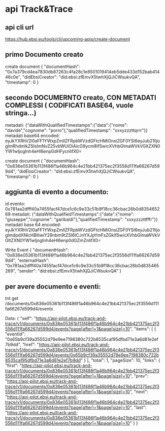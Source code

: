 # api Track&Trace
## api cli url
https://hub.ebsi.eu/tools/cli/upcoming-apis/create-document

## primo Documento creato
create document
{
  "documentHash": "0x7a379cd4ea7830db87263c4fa28c1e8501019414eb5dde433d152bab41446c0e",
  "didEbsiCreator": "did:ebsi:zfEmvX5twhXjQJiCWsukvQA",
  "timestamp": 0
}

## secondo DOCUMERNTO creato, CON METADATI COMPLESSI ( CODIFICATI BASE64, vuole stringa...)
metadati: {"dataWithQualifiedTimestamps":{"data":{"nome": "davide","cognome": "porro"},"qualifiedTimestamp": "xxxyzzzttqrrr"}}
metadati base64 encoded: eyJkYXRhV2l0aFF1YWxpZmllZFRpbWVzdGFtcHMiOnsiZGF0YSI6eyJub21lIjogImRhdmlkZSIsImNvZ25vbWUiOiAicG9ycm8ifSwicXVhbGlmaWVkVGltZXN0YW1wIjogInh4eHl6enp0dHFycnIifX0=

create document
{
  "documentHash": "0x836e05361b113f486f1a46b964c4e21bb421375ec2f3556d111fa66267d599d4",
  "didEbsiCreator": "did:ebsi:zfEmvX5twhXjQJiCWsukvQA",
  "timestamp": 0
}

## aggiunta di evento a documento: 
id evento: 0x781aa2dfff40a7455facf47dce1c6c9e33c51b9f18cc36cbac26b0d835465269
metadati: {"dataWithQualifiedTimestamps":{"data":{"nome": "giuseppe","cognome": "garibaldi"},"qualifiedTimestamp": "xxxyzzzttfffr"}}
metadati base 64 encoded: eyJkYXRhV2l0aFF1YWxpZmllZFRpbWVzdGFtcHMiOnsiZGF0YSI6eyJub21lIjogImdpdXNlcHBlIiwiY29nbm9tZSI6ICJnYXJpYmFsZGkifSwicXVhbGlmaWVkVGltZXN0YW1wIjogInh4eHl6enp0dGZmZnIifX0=

Write Event
{
  "documentHash": "0x836e05361b113f486f1a46b964c4e21bb421375ec2f3556d111fa66267d599d4",
  "externalHash": "0x781aa2dfff40a7455facf47dce1c6c9e33c51b9f18cc36cbac26b0d835465269",
  "sender": "did:ebsi:zfEmvX5twhXjQJiCWsukvQA"
}

## per avere documento e eventi:
tnt get /documents/0x836e05361b113f486f1a46b964c4e21bb421375ec2f3556d111fa66267d599d4/events

Data:
{
  "self": "https://api-pilot.ebsi.eu/track-and-trace/v1/documents/0x836e05361b113f486f1a46b964c4e21bb421375ec2f3556d111fa66267d599d4/events?page[after]=1&page[size]=10",
  "items": [
    {
      "eventId": "0x65b9cf39a35552d79e9ee7198380c722b8535caf95dfbd71e3a6d81e2ef7b9dd",
      "href": "https://api-pilot.ebsi.eu/track-and-trace/v1/documents/0x836e05361b113f486f1a46b964c4e21bb421375ec2f3556d111fa66267d599d4/events/0x65b9cf39a35552d79e9ee7198380c722b8535caf95dfbd71e3a6d81e2ef7b9dd"
    }
  ],
  "total": 1,
  "pageSize": 10,
  "links": {
    "first": "https://api-pilot.ebsi.eu/track-and-trace/v1/documents/0x836e05361b113f486f1a46b964c4e21bb421375ec2f3556d111fa66267d599d4/events?page[after]=1&page[size]=10",
    "prev": "https://api-pilot.ebsi.eu/track-and-trace/v1/documents/0x836e05361b113f486f1a46b964c4e21bb421375ec2f3556d111fa66267d599d4/events?page[after]=1&page[size]=10",
    "next": "https://api-pilot.ebsi.eu/track-and-trace/v1/documents/0x836e05361b113f486f1a46b964c4e21bb421375ec2f3556d111fa66267d599d4/events?page[after]=1&page[size]=10",
    "last": "https://api-pilot.ebsi.eu/track-and-trace/v1/documents/0x836e05361b113f486f1a46b964c4e21bb421375ec2f3556d111fa66267d599d4/events?page[after]=1&page[size]=10"
  }
}